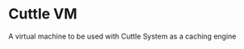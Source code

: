 [//]: # ({% raw %})

# Cuttle VM
A virtual machine to be used with Cuttle System as a caching engine

[//]: # ({% endraw %})
